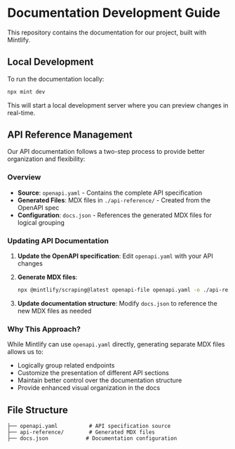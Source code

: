 # Documentation Development Guide

This repository contains the documentation for our project, built with Mintlify.

## Local Development

To run the documentation locally:

```bash
npx mint dev
```

This will start a local development server where you can preview changes in real-time.

## API Reference Management

Our API documentation follows a two-step process to provide better organization and flexibility:

### Overview

- **Source**: `openapi.yaml` - Contains the complete API specification
- **Generated Files**: MDX files in `./api-reference/` - Created from the OpenAPI spec
- **Configuration**: `docs.json` - References the generated MDX files for logical grouping

### Updating API Documentation

1. **Update the OpenAPI specification**:
   Edit `openapi.yaml` with your API changes

2. **Generate MDX files**:

   ```bash
   npx @mintlify/scraping@latest openapi-file openapi.yaml -o ./api-reference
   ```

3. **Update documentation structure**:
   Modify `docs.json` to reference the new MDX files as needed

### Why This Approach?

While Mintlify can use `openapi.yaml` directly, generating separate MDX files allows us to:

- Logically group related endpoints
- Customize the presentation of different API sections
- Maintain better control over the documentation structure
- Provide enhanced visual organization in the docs

## File Structure

```
├── openapi.yaml          # API specification source
├── api-reference/        # Generated MDX files
├── docs.json            # Documentation configuration
```
